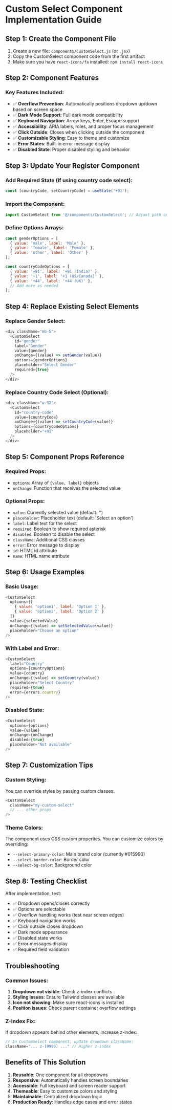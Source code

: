# Custom Select Component Implementation Guide

## Step 1: Create the Component File

1. Create a new file: `components/CustomSelect.js` (or `.jsx`)
2. Copy the CustomSelect component code from the first artifact
3. Make sure you have `react-icons/fa` installed: `npm install react-icons`

## Step 2: Component Features

### Key Features Included:
- ✅ **Overflow Prevention**: Automatically positions dropdown up/down based on screen space
- ✅ **Dark Mode Support**: Full dark mode compatibility
- ✅ **Keyboard Navigation**: Arrow keys, Enter, Escape support
- ✅ **Accessibility**: ARIA labels, roles, and proper focus management
- ✅ **Click Outside**: Closes when clicking outside the component
- ✅ **Customizable Styling**: Easy to theme and customize
- ✅ **Error States**: Built-in error message display
- ✅ **Disabled State**: Proper disabled styling and behavior

## Step 3: Update Your Register Component

### Add Required State (if using country code select):
```javascript
const [countryCode, setCountryCode] = useState('+91');
```

### Import the Component:
```javascript
import CustomSelect from '@/components/CustomSelect'; // Adjust path as needed
```

### Define Options Arrays:
```javascript
const genderOptions = [
  { value: 'male', label: 'Male' },
  { value: 'female', label: 'Female' },
  { value: 'other', label: 'Other' }
];

const countryCodeOptions = [
  { value: '+91', label: '+91 (India)' },
  { value: '+1', label: '+1 (US/Canada)' },
  { value: '+44', label: '+44 (UK)' },
  // Add more as needed
];
```

## Step 4: Replace Existing Select Elements

### Replace Gender Select:
```javascript
<div className="mb-5">
  <CustomSelect
    id="gender"
    label="Gender"
    value={gender}
    onChange={(value) => setGender(value)}
    options={genderOptions}
    placeholder="Select Gender"
    required={true}
  />
</div>
```

### Replace Country Code Select (Optional):
```javascript
<div className="w-32">
  <CustomSelect
    id="country-code"
    value={countryCode}
    onChange={(value) => setCountryCode(value)}
    options={countryCodeOptions}
    placeholder="+91"
  />
</div>
```

## Step 5: Component Props Reference

### Required Props:
- `options`: Array of `{value, label}` objects
- `onChange`: Function that receives the selected value

### Optional Props:
- `value`: Currently selected value (default: '')
- `placeholder`: Placeholder text (default: 'Select an option')
- `label`: Label text for the select
- `required`: Boolean to show required asterisk
- `disabled`: Boolean to disable the select
- `className`: Additional CSS classes
- `error`: Error message to display
- `id`: HTML id attribute
- `name`: HTML name attribute

## Step 6: Usage Examples

### Basic Usage:
```javascript
<CustomSelect
  options={[
    { value: 'option1', label: 'Option 1' },
    { value: 'option2', label: 'Option 2' }
  ]}
  value={selectedValue}
  onChange={(value) => setSelectedValue(value)}
  placeholder="Choose an option"
/>
```

### With Label and Error:
```javascript
<CustomSelect
  label="Country"
  options={countryOptions}
  value={country}
  onChange={(value) => setCountry(value)}
  placeholder="Select Country"
  required={true}
  error={errors.country}
/>
```

### Disabled State:
```javascript
<CustomSelect
  options={options}
  value={value}
  onChange={onChange}
  disabled={true}
  placeholder="Not available"
/>
```

## Step 7: Customization Tips

### Custom Styling:
You can override styles by passing custom classes:
```javascript
<CustomSelect
  className="my-custom-select"
  // ... other props
/>
```

### Theme Colors:
The component uses CSS custom properties. You can customize colors by overriding:
- `--select-primary-color`: Main brand color (currently #015990)
- `--select-border-color`: Border color
- `--select-bg-color`: Background color

## Step 8: Testing Checklist

After implementation, test:
- ✅ Dropdown opens/closes correctly
- ✅ Options are selectable
- ✅ Overflow handling works (test near screen edges)
- ✅ Keyboard navigation works
- ✅ Click outside closes dropdown
- ✅ Dark mode appearance
- ✅ Disabled state works
- ✅ Error messages display
- ✅ Required field validation

## Troubleshooting

### Common Issues:
1. **Dropdown not visible**: Check z-index conflicts
2. **Styling issues**: Ensure Tailwind classes are available
3. **Icon not showing**: Make sure react-icons is installed
4. **Position issues**: Check parent container overflow settings

### Z-Index Fix:
If dropdown appears behind other elements, increase z-index:
```javascript
// In CustomSelect component, update dropdown className:
className="... z-[9999] ..." // Higher z-index
```

## Benefits of This Solution

1. **Reusable**: One component for all dropdowns
2. **Responsive**: Automatically handles screen boundaries
3. **Accessible**: Full keyboard and screen reader support
4. **Themeable**: Easy to customize colors and styling
5. **Maintainable**: Centralized dropdown logic
6. **Production Ready**: Handles edge cases and error states